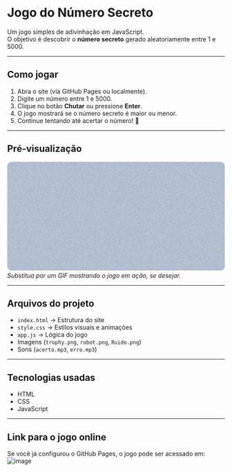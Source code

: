 # Jogo do Número Secreto

Um jogo simples de adivinhação em JavaScript.  
O objetivo é descobrir o **número secreto** gerado aleatoriamente entre 1 e 5000.

---

## Como jogar

1. Abra o site (via GitHub Pages ou localmente).  
2. Digite um número entre 1 e 5000.  
3. Clique no botão **Chutar** ou pressione **Enter**.  
4. O jogo mostrará se o número secreto é maior ou menor.  
5. Continue tentando até acertar o número! 🎯

---

## Pré-visualização

![Prévia do jogo](ruido.png)  
*Substitua por um GIF mostrando o jogo em ação, se desejar.*

---

## Arquivos do projeto

- `index.html` → Estrutura do site  
- `style.css` → Estilos visuais e animações  
- `app.js` → Lógica do jogo  
- Imagens (`trophy.png`, `robot.png`, `Ruido.png`)  
- Sons (`acerto.mp3`, `erro.mp3`)  

---

## Tecnologias usadas

- HTML  
- CSS  
- JavaScript  

---

## Link para o jogo online

Se você já configurou o GitHub Pages, o jogo pode ser acessado em:  <img width="1919" height="945" alt="image" src="https://github.com/user-attachments/assets/c71e40bd-2cdd-42a1-83df-f922d68331a7" />

